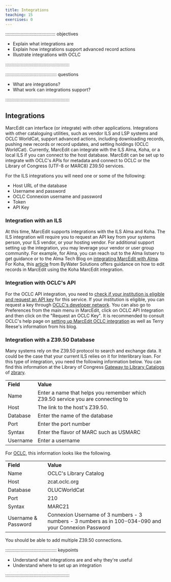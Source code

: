```yaml
---
title: Integrations
teaching: 15
exercises: 0
---
```


::::::::::::::::::::::::::::::::::::::: objectives

- Explain what integrations are
- Explain how integrations support advanced record actions
- Illustrate integrations with OCLC

::::::::::::::::::::::::::::::::::::::::::::::::::

:::::::::::::::::::::::::::::::::::::::: questions

- What are integrations?
- What work can integrations support?

::::::::::::::::::::::::::::::::::::::::::::::::::

## Integrations

MarcEdit can interface (or integrate) with other applications. Integrations with other cataloguing utilities, such as vendor ILS and LSP systems and OCLC WorldCat, support advanced actions, including downloading records, pushing new records or record updates, and setting holdings (OCLC WorldCat). Currently, MarcEdit can integrate with the ILS Alma, Koha, or a local ILS if you can connect to the host database. MarcEdit can be set up to integrate with OCLC's APIs for metadata and connect to OCLC or the Library of Congress (UTF-8 or MARC8) Z39.50 services.

For the ILS integrations you will need one or some of the following:

- Host URL of the database
- Username and password
- OCLC Connexion username and password
- Token
- API Key

### Integration with an ILS
At this time, MarcEdit supports integrations with the ILS Alma and Koha. The ILS integration will require you to request an API key from your systems person, your ILS vendor, or your hosting vendor. For additional support setting up the integration, you may leverage your vendor or user group community. For example, for Alma, you can reach out to the Alma listserv to get guidance or to the Alma Tech Blog on [integrating MarcEdit with Alma](https://developers.exlibrisgroup.com/blog/configure-marcedit-7-to-work-with-alma-updated-for-marcedit-7-5-116-12-17-2021/). For Koha, this [article](https://bywatersolutions.com/education/koha-tutorial-exporting-records-marcedit) from ByWater Solutions offers guidance on how to edit records in MarcEdit using the Koha MarcEdit integration.

### Integration with OCLC's API
For the OCLC API integration, you need to [check if your institution is eligible and request an API key](https://www.oclc.org/developer/support/eligibility.en.html) for this service. If your institution is eligible, you can request a key through [OCLC's developer network](https://www.oclc.org/developer/develop/authentication/how-to-request-a-wskey.en.html). You can also go to Preferences from the main menu in MarcEdit, click on OCLC API Integration and then click on the "Request an OCLC Key". It is recommended to consult OCLC's help page on [setting up MarcEdit OCLC integration]([https://help.oclc.org/Librarian_Toolbox/OCLC_APIs/Troubleshooting/How_do_I_set_up_MarcEdit_OCLC_Integration%3F?sl=en](https://help.oclc.org/Librarian_Toolbox/OCLC_APIs/Troubleshooting/How_do_I_set_up_MarcEdit_OCLC_Integration%3F)) as well as Terry Reese's information from his blog.

### Integration with a Z39.50 Database
Many systems rely on the Z39.50 protocol to search and exchange data. It could be the case that your current ILS relies on it for Interlibrary loan. For this type of integration, you need the following information below. You can find this information at the Library of Congress [Gateway to Library Catalogs](https://www.loc.gov/z3950/) of [zbrary](https://www.z-brary.com/).

<table>
  <tr>
    <td><strong>Field</strong></td>
    <td><strong>Value</strong></td>
  </tr>
  <tr>
    <td>Name</td>
    <td>Enter a name that helps you remember which Z39.50 service you are connecting to</td>
  </tr>
  <tr>
    <td>Host</td>
    <td>The link to the host's Z39.50.</td>
  </tr>
  <tr>
    <td>Database</td>
    <td>Enter the name of the database</td>
  </tr>
  <tr>
    <td>Port</td>
    <td>Enter the port number</td>
  </tr>
  <tr>
    <td>Syntax</td>
    <td>Enter the flavor of MARC such as USMARC</td>
  </tr>
  <tr>
    <td>Username</td>
    <td>Enter a username</td>
  </tr>
</table>

For [OCLC](https://help.oclc.org/Metadata_Services/Z3950_Cataloging/Get_started/Configuration_guide_for_OCLC_Z39.50_Cataloging), this information looks like the following. 

<table>
  <tr>
    <td><strong>Field</strong></td>
    <td><strong>Value</strong></td>
  </tr>
  <tr>
    <td>Name</td>
    <td>OCLC's Library Catalog</td>
  </tr>
  <tr>
    <td>Host</td>
    <td>zcat.oclc.org</td>
  </tr>
  <tr>
    <td>Database</td>
    <td>OLUCWorldCat</td>
  </tr>
  <tr>
    <td>Port</td>
    <td>210</td>
  </tr>
  <tr>
    <td>Syntax</td>
    <td>MARC21</td>
  </tr>
  <tr>
    <td>Username & Password</td>
    <td>Connexion Username of 3 numbers - 3 numbers - 3 numbers as in 100-034-090 and your Connexion Password</td>
  </tr>
</table>

You should be able to add multiple Z39.50 connections.

:::::::::::::::::::::::::::::::::::::::: keypoints

- Understand what integrations are and why they're useful
- Understand where to set up an integration

::::::::::::::::::::::::::::::::::::::::::::::::::


